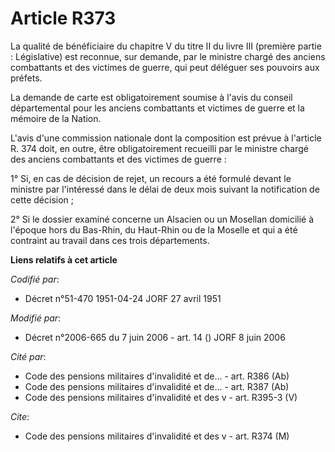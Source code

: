 # Article R373

La qualité de bénéficiaire du chapitre V du titre II du livre III (première partie : Législative) est reconnue, sur demande,
par le ministre chargé des anciens combattants et des victimes de guerre, qui peut déléguer ses pouvoirs aux préfets.

La demande de carte est obligatoirement soumise à l'avis du conseil départemental pour les anciens combattants et victimes de
guerre et la mémoire de la Nation.

L'avis d'une commission nationale dont la composition est prévue à l'article R. 374 doit, en outre, être obligatoirement
recueilli par le ministre chargé des anciens combattants et des victimes de guerre :

1° Si, en cas de décision de rejet, un recours a été formulé devant le ministre par l'intéressé dans le délai de deux mois
suivant la notification de cette décision ;

2° Si le dossier examiné concerne un Alsacien ou un Mosellan domicilié à l'époque hors du Bas-Rhin, du Haut-Rhin ou de la
Moselle et qui a été contraint au travail dans ces trois départements.

**Liens relatifs à cet article**

_Codifié par_:

  - Décret n°51-470 1951-04-24 JORF 27 avril 1951

_Modifié par_:

  - Décret n°2006-665 du 7 juin 2006 - art. 14 () JORF 8 juin 2006

_Cité par_:

  - Code des pensions militaires d'invalidité et de... - art. R386 (Ab)
  - Code des pensions militaires d'invalidité et de... - art. R387 (Ab)
  - Code des pensions militaires d'invalidité et des v - art. R395-3 (V)

_Cite_:

  - Code des pensions militaires d'invalidité et des v - art. R374 (M)
